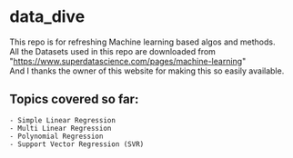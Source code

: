 # data_dive
This repo is for refreshing Machine learning based algos and methods.   
All the Datasets used in this repo are downloaded from "https://www.superdatascience.com/pages/machine-learning"  
And I thanks the owner of this website for making this so easily available.


## Topics covered so far:
    - Simple Linear Regression 
    - Multi Linear Regression
    - Polynomial Regression 
    - Support Vector Regression (SVR)